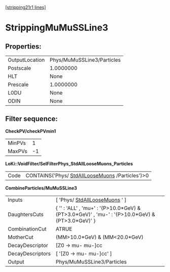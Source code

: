 [[stripping21r1 lines]](./stripping21r1-index)

# StrippingMuMuSSLine3

## Properties:

|                |                            |
|----------------|----------------------------|
| OutputLocation | Phys/MuMuSSLine3/Particles |
| Postscale      | 1.0000000                  |
| HLT            | None                       |
| Prescale       | 1.0000000                  |
| L0DU           | None                       |
| ODIN           | None                       |

## Filter sequence:

**CheckPV/checkPVmin1**

|        |     |
|--------|-----|
| MinPVs | 1   |
| MaxPVs | -1  |

**LoKi::VoidFilter/SelFilterPhys_StdAllLooseMuons_Particles**

|      |                                                                                      |
|------|--------------------------------------------------------------------------------------|
| Code | CONTAINS('Phys/ [StdAllLooseMuons](./stripping21r1-stdallloosemuons) /Particles')\>0 |

**CombineParticles/MuMuSSLine3**

|                  |                                                                                                        |
|------------------|--------------------------------------------------------------------------------------------------------|
| Inputs           | [ 'Phys/ [StdAllLooseMuons](./stripping21r1-stdallloosemuons) ' ]                                    |
| DaughtersCuts    | { '' : 'ALL' , 'mu+' : '(P\>10.0\*GeV) & (PT\>3.0\*GeV)' , 'mu-' : '(P\>10.0\*GeV) & (PT\>3.0\*GeV)' } |
| CombinationCut   | ATRUE                                                                                                  |
| MotherCut        | (MM\>10.0\*GeV) & (MM\<20.0\*GeV)                                                                      |
| DecayDescriptor  | [Z0 -\> mu- mu-]cc                                                                                   |
| DecayDescriptors | [ '[Z0 -\> mu- mu-]cc' ]                                                                           |
| Output           | Phys/MuMuSSLine3/Particles                                                                             |
